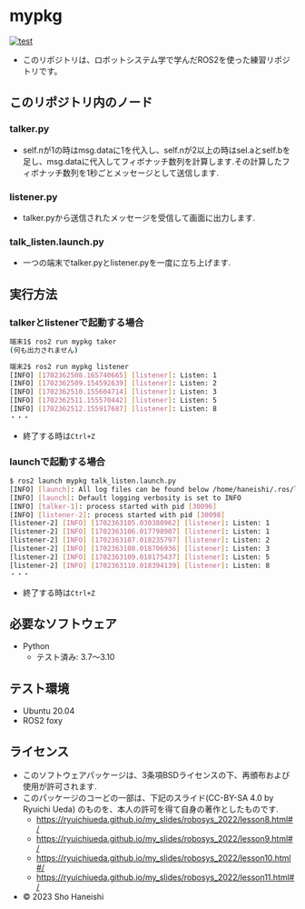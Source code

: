 # mypkg
[![test](https://github.com/showsalmon/mypkg/actions/workflows/test.yml/badge.svg)](https://github.com/showsalmon/mypkg/actions/workflows/test.yml)
* このリポジトリは、ロボットシステム学で学んだROS2を使った練習リポジトリです。

## このリポジトリ内のノード
### talker.py
* self.nが1の時はmsg.dataに1を代入し、self.nが2以上の時はsel.aとself.bを足し、msg.dataに代入してフィボナッチ数列を計算します.その計算したフィボナッチ数列を1秒ごとメッセージとして送信します.
### listener.py
* talker.pyから送信されたメッセージを受信して画面に出力します.

### talk_listen.launch.py
* 一つの端末でtalker.pyとlistener.pyを一度に立ち上げます.

## 実行方法
### talkerとlistenerで起動する場合
```bash
端末1$ ros2 run mypkg taker
(何も出力されません)

端末2$ ros2 run mypkg listener
[INFO] [1702362508.165740665] [listener]: Listen: 1
[INFO] [1702362509.154592639] [listener]: Listen: 2
[INFO] [1702362510.155604714] [listener]: Listen: 3
[INFO] [1702362511.155570442] [listener]: Listen: 5
[INFO] [1702362512.155917687] [listener]: Listen: 8
・・・
```
* 終了する時は`Ctrl+Z`

### launchで起動する場合
```bash
$ ros2 launch mypkg talk_listen.launch.py
[INFO] [launch]: All log files can be found below /home/haneishi/.ros/log/2023-12-12-15-38-23-764391-Haneishi-30094
[INFO] [launch]: Default logging verbosity is set to INFO
[INFO] [talker-1]: process started with pid [30096]
[INFO] [listener-2]: process started with pid [30098]
[listener-2] [INFO] [1702363105.030380962] [listener]: Listen: 1
[listener-2] [INFO] [1702363106.017798907] [listener]: Listen: 1
[listener-2] [INFO] [1702363107.018235797] [listener]: Listen: 2
[listener-2] [INFO] [1702363108.018706936] [listener]: Listen: 3
[listener-2] [INFO] [1702363109.018175437] [listener]: Listen: 5
[listener-2] [INFO] [1702363110.018394139] [listener]: Listen: 8
・・・
```
* 終了する時は`Ctrl+Z`

## 必要なソフトウェア
* Python
  * テスト済み: 3.7～3.10

## テスト環境
* Ubuntu 20.04
* ROS2 foxy

## ライセンス
* このソフトウェアパッケージは、3条項BSDライセンスの下、再頒布および使用が許可されます.
* このパッケージのコーどの一部は、下記のスライド(CC-BY-SA 4.0 by Ryuichi Ueda) のものを、本人の許可を得て自身の著作としたものです.
  * https://ryuichiueda.github.io/my_slides/robosys_2022/lesson8.html#/
  * https://ryuichiueda.github.io/my_slides/robosys_2022/lesson9.html#/
  * https://ryuichiueda.github.io/my_slides/robosys_2022/lesson10.html#/
  * https://ryuichiueda.github.io/my_slides/robosys_2022/lesson11.html#/
* © 2023 Sho Haneishi
